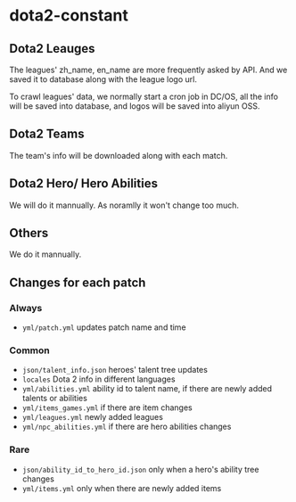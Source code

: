 # dota2-constant

## Dota2 Leauges

The leagues' zh_name, en_name are more frequently asked by API. And we saved it to database along with the league logo url.

To crawl leagues' data, we normally start a cron job in DC/OS, all the info will be saved into database, and logos will be saved into aliyun OSS.

## Dota2 Teams

The team's info will be downloaded along with each match.

## Dota2 Hero/ Hero Abilities

We will do it mannually. As noramlly it won't change too much.

## Others

We do it mannually. 

## Changes for each patch
### Always
  - `yml/patch.yml` updates patch name and time
### Common
  - `json/talent_info.json` heroes' talent tree updates
  - `locales` Dota 2 info in different languages
  - `yml/abilities.yml` ability id to talent name, if there are newly added talents or abilities
  - `yml/items_games.yml` if there are item changes
  - `yml/leagues.yml` newly added leagues
  - `yml/npc_abilities.yml` if there are hero abilities changes
### Rare
  - `json/ability_id_to_hero_id.json` only when a hero's ability tree changes
  - `yml/items.yml`  only when there are newly added items
